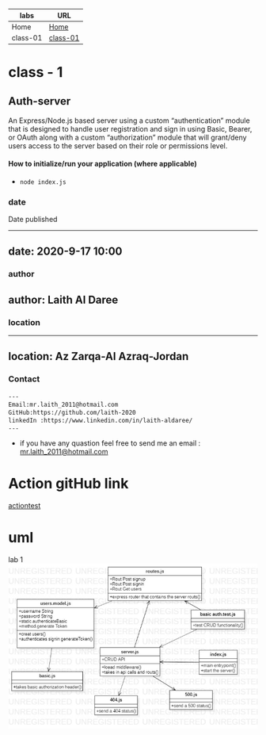
**labs**     | **URL**
------------ | -------------
Home         | [Home](https://github.com/laith-401-advanced-javascript/auth-server)
 class-01    | [class-01](https://github.com/laith-401-advanced-javascript/auth-server/pull/1)



# class - 1

## Auth-server

An Express/Node.js based server using a custom “authentication” module that is designed to handle user registration and sign in using Basic, Bearer, or OAuth along with a custom “authorization” module that will grant/deny users access to the server based on their role or permissions level.



#### How to initialize/run your application (where applicable)

-  `node index.js`


### date
Date published

---
date: 2020-9-17 10:00
---

### author

author: Laith Al Daree
---

### location

---
location: Az Zarqa-Al Azraq-Jordan
---


### Contact 
```
---
Email:mr.laith_2011@hotmail.com
GitHub:https://github.com/laith-2020
linkedIn :https://www.linkedin.com/in/laith-aldaree/
---
```


* if you have any quastion feel free to send me an 
  email : mr.laith_2011@hotmail.com


# Action gitHub link 
[actiontest](https://github.com/laith-401-advanced-javascript/auth-server/actions/runs/256352473)


# uml

lab 1
![](assets/lab1uml.jpg)

